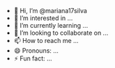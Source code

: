 - 👋 Hi, I’m @mariana17silva
- 👀 I’m interested in ...
- 🌱 I’m currently learning ...
- 💞️ I’m looking to collaborate on ...
- 📫 How to reach me ...
- 😄 Pronouns: ...
- ⚡ Fun fact: ...

<!---
mariana17silva/mariana17silva is a ✨ special ✨ repository because its `README.md` (this file) appears on your GitHub profile.
You can click the Preview link to take a look at your changes.
--->
